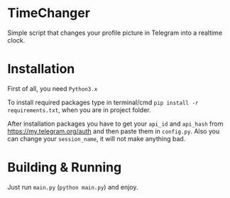 # TimeChanger
Simple script that changes your profile picture in Telegram into a realtime clock.

# Installation
First of all, you need ```Python3.x```

To install required packages type in terminal/cmd ```pip install -r requirements.txt```, when you are in project folder.

After installation packages you have to get your `api_id` and `api_hash` from https://my.telegram.org/auth and then paste them in ```config.py```. Also you can change your ```session_name```, it will not make anything bad.

# Building & Running
Just run ```main.py``` (```python main.py```) and enjoy.
